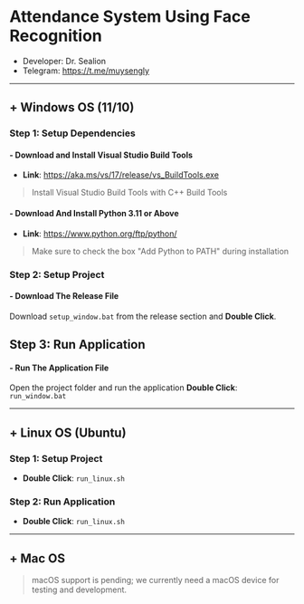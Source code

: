 # Attendance System Using Face Recognition

- Developer: Dr. Sealion
- Telegram: https://t.me/muysengly

---

## + Windows OS (11/10)

### Step 1: Setup Dependencies

#### - Download and Install Visual Studio Build Tools

- **Link**: https://aka.ms/vs/17/release/vs_BuildTools.exe

> Install Visual Studio Build Tools with C++ Build Tools

#### - Download And Install Python 3.11 or Above

- **Link**: https://www.python.org/ftp/python/

> Make sure to check the box "Add Python to PATH" during installation

### Step 2: Setup Project

#### - Download The Release File

Download `setup_window.bat` from the release section and **Double Click**.

## Step 3: Run Application

#### - Run The Application File

Open the project folder and run the application **Double Click**: `run_window.bat`

---

## + Linux OS (Ubuntu)

### Step 1: Setup Project

- **Double Click**: `run_linux.sh`

### Step 2: Run Application

- **Double Click**: `run_linux.sh`

---

## + Mac OS

> macOS support is pending; we currently need a macOS device for testing and development.

